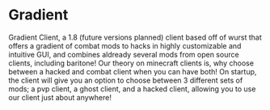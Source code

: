 # Gradient
Gradient Client, a 1.8 (future versions planned) client based off of wurst that offers a gradient of combat mods to hacks in highly customizable and intuitive GUI, and combines aldready several mods from open source clients, including baritone! Our theory on minecraft clients is, why choose between a hacked and combat client when you can have both! On startup, the client will give you an option to choose between 3 different sets of mods; a pvp client, a ghost client, and a hacked client, allowing you to use our client just about anywhere!
